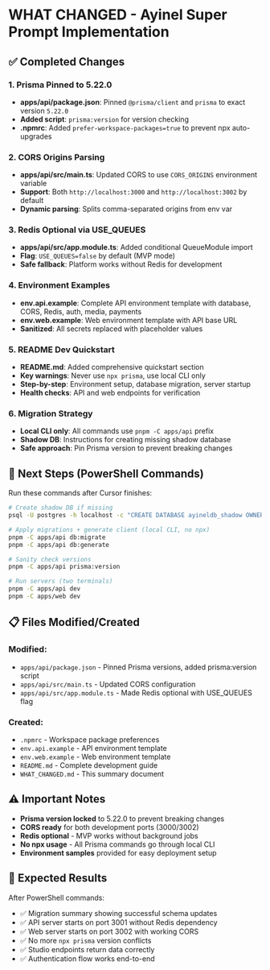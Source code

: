 # WHAT CHANGED - Ayinel Super Prompt Implementation

## ✅ Completed Changes

### 1. Prisma Pinned to 5.22.0

- **apps/api/package.json**: Pinned `@prisma/client` and `prisma` to exact version `5.22.0`
- **Added script**: `prisma:version` for version checking
- **.npmrc**: Added `prefer-workspace-packages=true` to prevent npx auto-upgrades

### 2. CORS Origins Parsing

- **apps/api/src/main.ts**: Updated CORS to use `CORS_ORIGINS` environment variable
- **Support**: Both `http://localhost:3000` and `http://localhost:3002` by default
- **Dynamic parsing**: Splits comma-separated origins from env var

### 3. Redis Optional via USE_QUEUES

- **apps/api/src/app.module.ts**: Added conditional QueueModule import
- **Flag**: `USE_QUEUES=false` by default (MVP mode)
- **Safe fallback**: Platform works without Redis for development

### 4. Environment Examples

- **env.api.example**: Complete API environment template with database, CORS, Redis, auth, media, payments
- **env.web.example**: Web environment template with API base URL
- **Sanitized**: All secrets replaced with placeholder values

### 5. README Dev Quickstart

- **README.md**: Added comprehensive quickstart section
- **Key warnings**: Never use `npx prisma`, use local CLI only
- **Step-by-step**: Environment setup, database migration, server startup
- **Health checks**: API and web endpoints for verification

### 6. Migration Strategy

- **Local CLI only**: All commands use `pnpm -C apps/api` prefix
- **Shadow DB**: Instructions for creating missing shadow database
- **Safe approach**: Pin Prisma version to prevent breaking changes

## 🔧 Next Steps (PowerShell Commands)

Run these commands after Cursor finishes:

```bash
# Create shadow DB if missing
psql -U postgres -h localhost -c "CREATE DATABASE ayineldb_shadow OWNER ayinelusers;"

# Apply migrations + generate client (local CLI, no npx)
pnpm -C apps/api db:migrate
pnpm -C apps/api db:generate

# Sanity check versions
pnpm -C apps/api prisma:version

# Run servers (two terminals)
pnpm -C apps/api dev
pnpm -C apps/web dev
```

## 📋 Files Modified/Created

### Modified:

- `apps/api/package.json` - Pinned Prisma versions, added prisma:version script
- `apps/api/src/main.ts` - Updated CORS configuration
- `apps/api/src/app.module.ts` - Made Redis optional with USE_QUEUES flag

### Created:

- `.npmrc` - Workspace package preferences
- `env.api.example` - API environment template
- `env.web.example` - Web environment template
- `README.md` - Complete development guide
- `WHAT_CHANGED.md` - This summary document

## ⚠️ Important Notes

- **Prisma version locked** to 5.22.0 to prevent breaking changes
- **CORS ready** for both development ports (3000/3002)
- **Redis optional** - MVP works without background jobs
- **No npx usage** - All Prisma commands go through local CLI
- **Environment samples** provided for easy deployment setup

## 🎯 Expected Results

After PowerShell commands:

- ✅ Migration summary showing successful schema updates
- ✅ API server starts on port 3001 without Redis dependency
- ✅ Web server starts on port 3002 with working CORS
- ✅ No more `npx prisma` version conflicts
- ✅ Studio endpoints return data correctly
- ✅ Authentication flow works end-to-end
